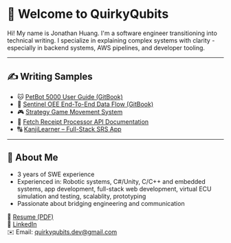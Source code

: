 # 👋 Welcome to QuirkyQubits

Hi! My name is Jonathan Huang. I'm a software engineer transitioning into technical writing. I specialize in explaining complex systems with clarity - especially in backend systems, AWS pipelines, and developer tooling.

---

## ✍️ Writing Samples

- 🐱 [PetBot 5000 User Guide (GitBook)](https://quirkyqubits.gitbook.io/petbot-5000-user-guide/)
- 📘 [Sentinel OEE End-To-End Data Flow (GitBook)](https://quirkyqubits.gitbook.io/sentinel-oee-data-flow/)
- 🎮 [Strategy Game Movement System](https://quirkyqubits.github.io/strategy-game-movement)
- 🧾 [Fetch Receipt Processor API Documentation](https://quirkyqubits.github.io/fetch-receipt-api)
- 🔠 [KanjiLearner – Full-Stack SRS App](kanjilearner.html)
  
---

## 💼 About Me

- 3 years of SWE experience
- Experienced in: Robotic systems, C#/Unity, C/C++ and embedded systems, app development, full-stack web development, virtual ECU simulation and testing, scalablity, prototyping
- Passionate about bridging engineering and communication

📄 [Resume (PDF)](https://quirkyqubits.github.io/portfolio/blob/main/Jonathan_Huang_Resume.pdf)  
💼 [LinkedIn](https://www.linkedin.com/in/jona-huang/)  
✉️ Email: quirkyqubits.dev@gmail.com
